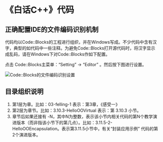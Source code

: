 # 《白话C++》代码

## 正确配置IDE的文件编码识别机制

代码均以Code::Blocks的工程进行组织，并在Windows写成。不少代码中含有汉字，典型的如代码中一些注释。为避免Code::Blocks打开源代码时，将汉字显示成乱码，请在Windows下对Code::Blocks作如下配置。

点击 Code::Blocks主菜单：“Setting” -> “Editor” 。然后按下图进行设置。

![Code::Blocks的文件编码识别设置](http://image.d2school.com/img/github/bhcpp/codeblocks_file_encoding_set_for_bhcpp.jpg)

## 目录组织说明

1. 第1层为章。比如：03-felling-1 表示：第3章，《感受一》
2. 第2层为章节。比如：3.10.3-HelloOOVirtual 表示：第 3.10.3 小节。
3. 章节后如果还接有 -N，其中N为整数，表示该小节内相关代码的第N个教学演进版本（而非指该小节下的第几点）。比如：3.11.5-2-HelloOOEncapsulation。表示第3.11.5小节中，有关“封装应用示例” 代码的第2个演进版本。
